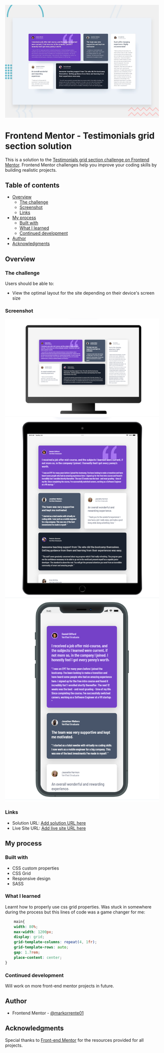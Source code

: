 ![preview](/images/preview.jpg)

# Frontend Mentor - Testimonials grid section solution

This is a solution to the [Testimonials grid section challenge on Frontend Mentor](https://www.frontendmentor.io/challenges/testimonials-grid-section-Nnw6J7Un7). Frontend Mentor challenges help you improve your coding skills by building realistic projects. 

## Table of contents

- [Overview](#overview)
  - [The challenge](#the-challenge)
  - [Screenshot](#screenshot)
  - [Links](#links)
- [My process](#my-process)
  - [Built with](#built-with)
  - [What I learned](#what-i-learned)
  - [Continued development](#continued-development)
- [Author](#author)
- [Acknowledgments](#acknowledgments)


## Overview

### The challenge

Users should be able to:

- View the optimal layout for the site depending on their device's screen size

### Screenshot

![Desktop preview](/images/testimonial-grid-sc-desktop.png)
![Ipad preview](/images/testimonial-grid-sc-iospad.png)
![IOS 11 preview](/images/testimonial-grid-ios11.png)

### Links

- Solution URL: [Add solution URL here](https://your-solution-url.com)
- Live Site URL: [Add live site URL here](https://your-live-site-url.com)

## My process

### Built with

- CSS custom properties
- CSS Grid
- Responsive design
- SASS

### What I learned

Learnt how to properly use css grid properties. Was stuck in somewhere during the process but this lines of code was a game changer for me:
```css
    main{
    width: 80%;
    max-width: 1200px;
    display: grid;
    grid-template-columns: repeat(4, 1fr);
    grid-template-rows: auto;
    gap: 1.7rem;
    place-content: center;
}
```

### Continued development
Will work on more front-end mentor projects in future.

## Author
- Frontend Mentor - [@markorrente01](https://www.frontendmentor.io/profile/markorrente01)

## Acknowledgments
Special thanks to [Front-end Mentor](https://www.frontendmentor.io/) for the resources provided for all projects.

